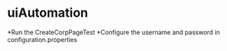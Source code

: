 # uiAutomation

*Run the CreateCorpPageTest
*Configure the username and password in configuration.properties
